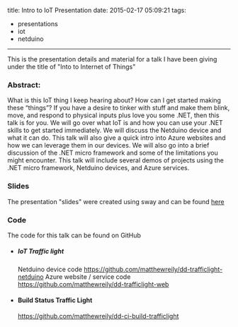 title: Intro to IoT Presentation
date: 2015-02-17 05:09:21
tags:
- presentations
- iot
- netduino

---

This is the presentation details and material for a talk I have been giving under the title of "Into to Internet of Things"

### Abstract:

What is this IoT thing I keep hearing about? How can I get started making these “things”? If you have a
desire to tinker with stuff and make them blink, move, and respond to physical inputs plus love you some
.NET, then this talk is for you. We will go over what IoT is and how you can use your .NET skills to get
started immediately.
We will discuss the Netduino device and what it can do. This talk will also give a quick intro into Azure
websites and how we can leverage them in our devices. We will also go into a brief discussion of the .NET
micro framework and some of the limitations you might encounter.
This talk will include several demos of projects using the .NET micro framework, Netduino devices, and
Azure services.

### Slides
The presentation "slides" were created using sway and can be found [here](https://sway.com/JeU4o3bkIP395-Tf)

### Code
The code for this talk can be found on GitHub

- ##### IoT Traffic light
   Netduino device code https://github.com/matthewreily/dd-trafficlight-netduino
   Azure website / service code https://github.com/matthewreily/dd-trafficlight-web
- #### Build Status Traffic Light
   https://github.com/matthewreily/dd-ci-build-trafficlight
